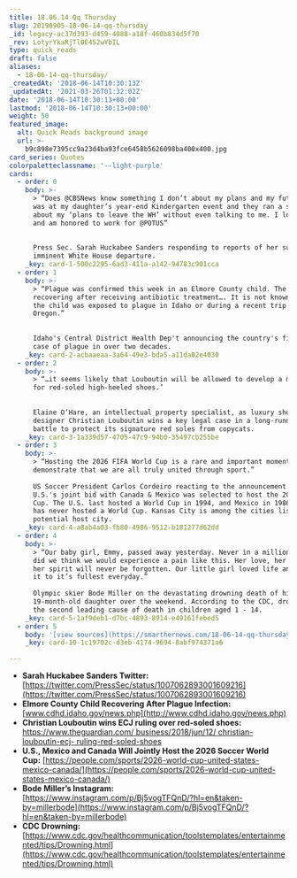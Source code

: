 ```yaml
---
title: 18.06.14 Qq Thursday
slug: 20190905-18-06-14-qq-thursday
_id: legacy-ac37d393-d459-4088-a18f-460b834d5f70
_rev: LotyrYkaRjTl0E452wYbIL
type: quick_reads
draft: false
aliases:
  - 18-06-14-qq-thursday/
_createdAt: '2018-06-14T10:30:13Z'
_updatedAt: '2021-03-26T01:32:02Z'
date: '2018-06-14T10:30:13+00:00'
lastmod: '2018-06-14T10:30:13+00:00'
weight: 50
featured_image:
  alt: Quick Reads background image
  url: >-
    b9c898e7395cc9a23d4ba93fce6458b5626098ba400x400.jpg
card_series: Quotes
colorpaletteclassname: '--light-purple'
cards:
  - order: 0
    body: >-
      > “Does @CBSNews know something I don’t about my plans and my future? I
      was at my daughter’s year-end Kindergarten event and they ran a story
      about my ‘plans to leave the WH’ without even talking to me. I love my job
      and am honored to work for @POTUS”  
        
        
      Press Sec. Sarah Huckabee Sanders responding to reports of her supposed
      imminent White House departure.
    _key: card-1-500c2295-6ad3-411a-a142-94783c901cca
  - order: 1
    body: >-
      > “Plague was confirmed this week in an Elmore County child. The child is
      recovering after receiving antibiotic treatment…. It is not known whether
      the child was exposed to plague in Idaho or during a recent trip to
      Oregon.”  
        
        
      Idaho's Central District Health Dep't announcing the country's first human
      case of plague in over two decades.
    _key: card-2-acbaaeaa-3a64-49e3-bda5-a11da02e4030
  - order: 2
    body: >-
      > “…it seems likely that Louboutin will be allowed to develop a monopoly
      for red-soled high-heeled shoes.’  
        
        
      Elaine O’Hare, an intellectual property specialist, as luxury shoe
      designer Christian Louboutin wins a key legal case in a long-running
      battle to protect its signature red soles from copycats.
    _key: card-3-1a339d57-4705-47c9-94b0-35497cb255be
  - order: 3
    body: >-
      > “Hosting the 2026 FIFA World Cup is a rare and important moment to
      demonstrate that we are all truly united through sport.”  
        
      US Soccer President Carlos Cordeiro reacting to the announcement that the
      U.S.'s joint bid with Canada & Mexico was selected to host the 2026 World
      Cup. The U.S. last hosted a World Cup in 1994, and Mexico in 1986. Canada
      has never hosted a World Cup. Kansas City is among the cities listed as a
      potential host city.
    _key: card-4-a8ab4a03-fb80-4986-9512-b181277d62dd
  - order: 4
    body: >-
      > “Our baby girl, Emmy, passed away yesterday. Never in a million years
      did we think we would experience a pain like this. Her love, her light,
      her spirit will never be forgotten. Our little girl loved life and lived
      it to it’s fullest everyday.”  
        
      Olympic skier Bode Miller on the devastating drowning death of his
      19-month-old daughter over the weekend. According to the CDC, drowning is
      the second leading cause of death in children aged 1 - 14.
    _key: card-5-1af9deb1-d7bc-4893-8914-e49161febed5
  - order: 5
    body: '[view sources](https://smarthernews.com/18-06-14-qq-thursday/)'
    _key: card-10-1c19702c-d3eb-4174-9694-8abf974371a6

---
```

* **Sarah Huckabee Sanders Twitter:** [https://twitter.com/PressSec/status/1007062893001609216](https://twitter.com/PressSec/status/1007062893001609216)
* **Elmore County Child Recovering After Plague Infection:** [www.cdhd.idaho.gov/news.php](http://www.cdhd.idaho.gov/news.php)
* **Christian Louboutin wins ECJ ruling over red-soled shoes:**  
[https://www.theguardian.com/ business/2018/jun/12/ christian-louboutin-ecj- ruling-red-soled-shoes](https://www.theguardian.com/)
* **U.S., Mexico and Canada Will Jointly Host the 2026 Soccer World Cup:** [https://people.com/sports/2026-world-cup-united-states-mexico-canada/](https://people.com/sports/2026-world-cup-united-states-mexico-canada/)
* **Bode Miller’s Instagram:**  
[https://www.instagram.com/p/Bj5vogTFQnD/?hl=en&taken-by=millerbode](https://www.instagram.com/p/Bj5vogTFQnD/?hl=en&taken-by=millerbode)
* **CDC Drowning:** [https://www.cdc.gov/healthcommunication/toolstemplates/entertainmented/tips/Drowning.html](https://www.cdc.gov/healthcommunication/toolstemplates/entertainmented/tips/Drowning.html)
